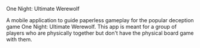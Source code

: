 One Night: Ultimate Werewolf

A mobile application to guide paperless gameplay for the popular deception game One Night: Ultimate Werewolf. This app is meant for a group of players who are physically together but don't have the physical board game with them.
